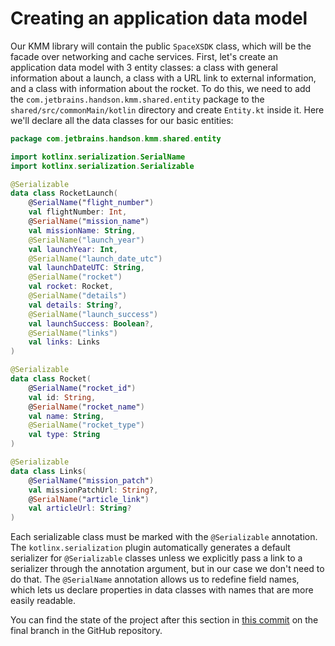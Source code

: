 # Creating an application data model

Our KMM library will contain the public `SpaceXSDK` class, which will be the facade over networking and cache services. First, let's create an application data model with 3 entity classes: a class with general information about a launch, a class with a URL link to external information, and a class with information about the rocket. To do this, we need to add the `com.jetbrains.handson.kmm.shared.entity` package to the `shared/src/commonMain/kotlin` directory and create `Entity.kt` inside it. Here we'll declare all the data classes for our basic entities:

```kotlin
package com.jetbrains.handson.kmm.shared.entity

import kotlinx.serialization.SerialName
import kotlinx.serialization.Serializable

@Serializable
data class RocketLaunch(
    @SerialName("flight_number")
    val flightNumber: Int,
    @SerialName("mission_name")
    val missionName: String,
    @SerialName("launch_year")
    val launchYear: Int,
    @SerialName("launch_date_utc")
    val launchDateUTC: String,
    @SerialName("rocket")
    val rocket: Rocket,
    @SerialName("details")
    val details: String?,
    @SerialName("launch_success")
    val launchSuccess: Boolean?,
    @SerialName("links")
    val links: Links
)

@Serializable
data class Rocket(
    @SerialName("rocket_id")
    val id: String,
    @SerialName("rocket_name")
    val name: String,
    @SerialName("rocket_type")
    val type: String
)

@Serializable
data class Links(
    @SerialName("mission_patch")
    val missionPatchUrl: String?,
    @SerialName("article_link")
    val articleUrl: String?
)
```

Each serializable class must be marked with the `@Serializable` annotation. The `kotlinx.serialization` plugin automatically generates a default serializer for `@Serializable` classes unless we explicitly pass a link to a serializer through the annotation argument, but in our case we don't need to do that. The `@SerialName` annotation allows us to redefine field names, which lets us declare properties in data classes with names that are more easily readable.

You can find the state of the project after this section in [this commit](https://github.com/kotlin-hands-on/kmm-networking-and-data-storage/commit/1f67a228290d58d31eb743ad649712adcf82352e) on the final branch in the GitHub repository.
